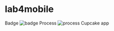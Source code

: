 # lab4mobile
Badge
![badge](https://github.com/buidangkhoa252001/BuiDangKhoa_ITITIU19146_Lab4/assets/69308123/e0e9c49b-7c75-4734-86d7-1af5c23bd230)
Process 
![process](https://github.com/buidangkhoa252001/BuiDangKhoa_ITITIU19146_Lab4/assets/69308123/dfdb7729-c438-49e3-be2d-e840d27a5381)
Cupcake app





